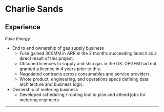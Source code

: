 # Charlie Sands

## Experience

_*Fuse Energy*_

- End to end ownership of gas supply business
  - Fuse gained 300MM in ARR in the 2 months succeeding launch as a direct result of this project.
  - Obtained licences to supply and ship gas in the UK. OFGEM had not granted a licence in 4 years prior to this.
  - Negotiated contracts across consumables and service providers.
  - Wrote product, engineering, and operations specs defining data architecture and business logic.
- Ownership of metering business
  - Developed scheduling / routing tool to plan and attend jobs for metering engineers
---

